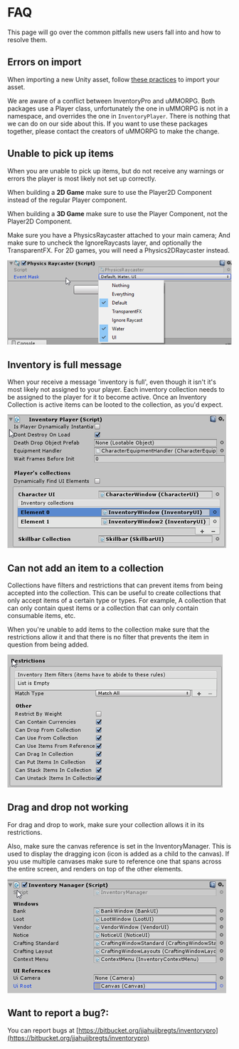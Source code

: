 # FAQ

This page will go over the common pitfalls new users fall into and how to resolve them.

## Errors on import

When importing a new Unity asset, follow [these practices](https://devdog.io/blog/importing-assets-into-unity-projects-9-best-practices/) to import your asset. 

We are aware of a conflict between InventoryPro and uMMORPG. Both packages use a Player class, unfortunately the one in uMMORPG is not in a namespace, and overrides the one in `InventoryPlayer`. There is nothing that we can do on our side about this. If you want to use these packages together, please contact the creators of uMMORPG to make the change. 
	
## Unable to pick up items

When you are unable to pick up items, but do not receive any warnings or errors the player is most likely not set up correctly.

When building a  **2D Game** make sure to use the Player2D Component instead of the regular Player component.  

When building a  **3D Game** make sure to use the Player Component, not the Player2D Component.

Make sure you have a PhysicsRaycaster attached to your main camera; And make sure to uncheck the IgnoreRaycasts layer, and optionally the TransparentFX. For 2D games, you will need a Physics2DRaycaster instead.

![](Assets/PhysicsRaycaster.png)

## Inventory is full message

When your receive a message 'inventory is full', even though it isn't it's most likely not assigned to your player. Each inventory collection needs to be assigned to the player for it to become active. Once an Inventory Collection is active items can be looted to the collection, as you'd expect.

![](Assets/InventoryPlayer.png)

## Can not add an item to a collection

Collections have filters and restrictions that can prevent items from being accepted into the collection. This can be useful to create collections that only accept items of a certain type or types. For example, A collection that can only contain quest items or a collection that can only contain consumable items, etc.

When you're unable to add items to the collection make sure that the restrictions allow it and that there is no filter that prevents the item in question from being added.

![](Assets/CollectionRestrictions.png)

## Drag and drop not working

For drag and drop to work, make sure your collection allows it in its restrictions.

Also, make sure the canvas reference is set in the InventoryManager. This is used to display the dragging icon (icon is added as a child to the canvas). If you use multiple canvases make sure to reference one that spans across the entire screen, and renders on top of the other elements.

![](Assets/InventoryManager.png)

## Want to report a bug?:

You can report bugs at [https://bitbucket.org/jjahuijbregts/inventorypro](https://bitbucket.org/jjahuijbregts/inventorypro)